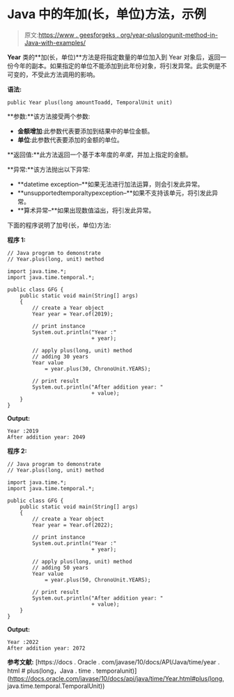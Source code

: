 # Java 中的年加(长，单位)方法，示例

> 原文:[https://www . geesforgeks . org/year-pluslongunit-method-in-Java-with-examples/](https://www.geeksforgeeks.org/year-pluslongunit-method-in-java-with-examples/)

**Year** 类的**加(长，单位)**方法是将指定数量的单位加入到 Year 对象后，返回一份今年的副本。如果指定的单位不能添加到此年份对象，将引发异常。此实例是不可变的，不受此方法调用的影响。

**语法:**

```
public Year plus(long amountToadd, TemporalUnit unit)

```

**参数:**该方法接受两个参数:

*   **金额增加**:此参数代表要添加到结果中的单位金额。
*   **单位**:此参数代表要添加的金额的单位。

**返回值:**此方法返回一个基于本年度的*年度*，并加上指定的金额。

**异常:**该方法抛出以下异常:

*   **datetime exception–**如果无法进行加法运算，则会引发此异常。
*   **unsupportedtemporaltypexception–**如果不支持该单元，将引发此异常。
*   **算术异常–**如果出现数值溢出，将引发此异常。

下面的程序说明了加号(长，单位)方法:

**程序 1:**

```
// Java program to demonstrate
// Year.plus(long, unit) method

import java.time.*;
import java.time.temporal.*;

public class GFG {
    public static void main(String[] args)
    {
        // create a Year object
        Year year = Year.of(2019);

        // print instance
        System.out.println("Year :"
                           + year);

        // apply plus(long, unit) method
        // adding 30 years
        Year value
            = year.plus(30, ChronoUnit.YEARS);

        // print result
        System.out.println("After addition year: "
                           + value);
    }
}
```

**Output:**

```
Year :2019
After addition year: 2049

```

**程序 2:**

```
// Java program to demonstrate
// Year.plus(long, unit) method

import java.time.*;
import java.time.temporal.*;

public class GFG {
    public static void main(String[] args)
    {
        // create a Year object
        Year year = Year.of(2022);

        // print instance
        System.out.println("Year :"
                           + year);

        // apply plus(long, unit) method
        // adding 50 years
        Year value
            = year.plus(50, ChronoUnit.YEARS);

        // print result
        System.out.println("After addition year: "
                           + value);
    }
}
```

**Output:**

```
Year :2022
After addition year: 2072

```

**参考文献:**
[https://docs . Oracle . com/javase/10/docs/API/Java/time/year . html # plus(long，Java . time . temporalunit)](https://docs.oracle.com/javase/10/docs/api/java/time/Year.html#plus(long, java.time.temporal.TemporalUnit))